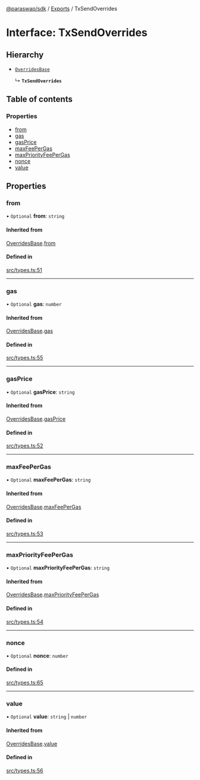 [@paraswap/sdk](../README.md) / [Exports](../modules.md) / TxSendOverrides

# Interface: TxSendOverrides

## Hierarchy

- [`OverridesBase`](internal_.OverridesBase.md)

  ↳ **`TxSendOverrides`**

## Table of contents

### Properties

- [from](TxSendOverrides.md#from)
- [gas](TxSendOverrides.md#gas)
- [gasPrice](TxSendOverrides.md#gasprice)
- [maxFeePerGas](TxSendOverrides.md#maxfeepergas)
- [maxPriorityFeePerGas](TxSendOverrides.md#maxpriorityfeepergas)
- [nonce](TxSendOverrides.md#nonce)
- [value](TxSendOverrides.md#value)

## Properties

### from

• `Optional` **from**: `string`

#### Inherited from

[OverridesBase](internal_.OverridesBase.md).[from](internal_.OverridesBase.md#from)

#### Defined in

[src/types.ts:51](https://github.com/paraswap/paraswap-sdk/blob/feat/token-transfer-fees-types/src/types.ts#L51)

___

### gas

• `Optional` **gas**: `number`

#### Inherited from

[OverridesBase](internal_.OverridesBase.md).[gas](internal_.OverridesBase.md#gas)

#### Defined in

[src/types.ts:55](https://github.com/paraswap/paraswap-sdk/blob/feat/token-transfer-fees-types/src/types.ts#L55)

___

### gasPrice

• `Optional` **gasPrice**: `string`

#### Inherited from

[OverridesBase](internal_.OverridesBase.md).[gasPrice](internal_.OverridesBase.md#gasprice)

#### Defined in

[src/types.ts:52](https://github.com/paraswap/paraswap-sdk/blob/feat/token-transfer-fees-types/src/types.ts#L52)

___

### maxFeePerGas

• `Optional` **maxFeePerGas**: `string`

#### Inherited from

[OverridesBase](internal_.OverridesBase.md).[maxFeePerGas](internal_.OverridesBase.md#maxfeepergas)

#### Defined in

[src/types.ts:53](https://github.com/paraswap/paraswap-sdk/blob/feat/token-transfer-fees-types/src/types.ts#L53)

___

### maxPriorityFeePerGas

• `Optional` **maxPriorityFeePerGas**: `string`

#### Inherited from

[OverridesBase](internal_.OverridesBase.md).[maxPriorityFeePerGas](internal_.OverridesBase.md#maxpriorityfeepergas)

#### Defined in

[src/types.ts:54](https://github.com/paraswap/paraswap-sdk/blob/feat/token-transfer-fees-types/src/types.ts#L54)

___

### nonce

• `Optional` **nonce**: `number`

#### Defined in

[src/types.ts:65](https://github.com/paraswap/paraswap-sdk/blob/feat/token-transfer-fees-types/src/types.ts#L65)

___

### value

• `Optional` **value**: `string` \| `number`

#### Inherited from

[OverridesBase](internal_.OverridesBase.md).[value](internal_.OverridesBase.md#value)

#### Defined in

[src/types.ts:56](https://github.com/paraswap/paraswap-sdk/blob/feat/token-transfer-fees-types/src/types.ts#L56)
